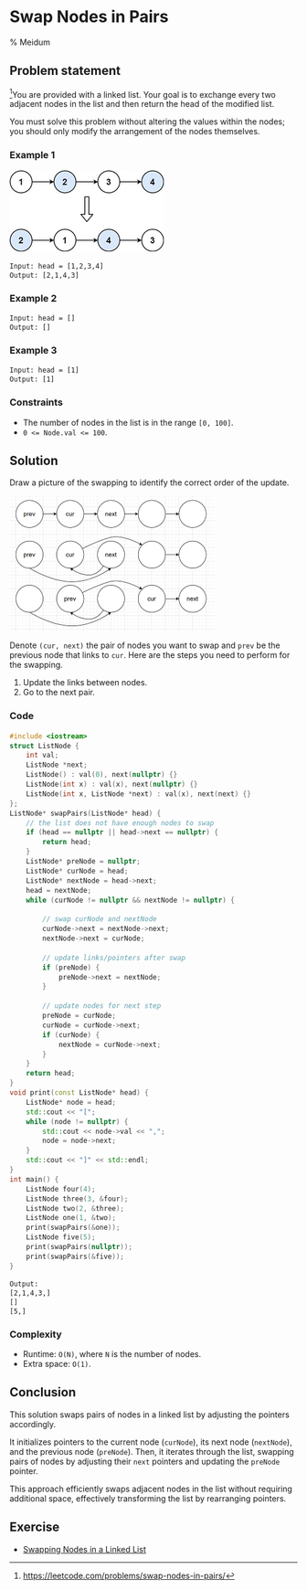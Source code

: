 # Swap Nodes in Pairs
% Meidum 
## Problem statement

[^url]You are provided with a linked list. Your goal is to exchange every two adjacent nodes in the list and then return the head of the modified list. 

You must solve this problem without altering the values within the nodes; you should only modify the arrangement of the nodes themselves. 

[^url]: https://leetcode.com/problems/swap-nodes-in-pairs/
### Example 1
![The link list and its result in Example 1.](24_swap_ex1.jpg)
```text
Input: head = [1,2,3,4]
Output: [2,1,4,3]
```

### Example 2
```text
Input: head = []
Output: []
```
### Example 3
```text
Input: head = [1]
Output: [1]
``` 

### Constraints

* The number of nodes in the list is in the range `[0, 100]`.
* `0 <= Node.val <= 100`.

## Solution

Draw a picture of the swapping to identify the correct order of the update.

![The swapping steps.](24_drawing_1.png)

Denote `(cur, next)` the pair of nodes you want to swap and `prev` be the previous node that links to `cur`. Here are the steps you need to perform for the swapping.
1. Update the links between nodes.
2. Go to the next pair. 

### Code
```cpp
#include <iostream>
struct ListNode {
    int val;
    ListNode *next;
    ListNode() : val(0), next(nullptr) {}
    ListNode(int x) : val(x), next(nullptr) {}
    ListNode(int x, ListNode *next) : val(x), next(next) {}
};
ListNode* swapPairs(ListNode* head) {
    // the list does not have enough nodes to swap
    if (head == nullptr || head->next == nullptr) {
        return head;
    }
    ListNode* preNode = nullptr;
    ListNode* curNode = head; 
    ListNode* nextNode = head->next;  
    head = nextNode;
    while (curNode != nullptr && nextNode != nullptr) {

        // swap curNode and nextNode
        curNode->next = nextNode->next;
        nextNode->next = curNode;

        // update links/pointers after swap
        if (preNode) {
            preNode->next = nextNode;
        }

        // update nodes for next step
        preNode = curNode;
        curNode = curNode->next;       
        if (curNode) {
            nextNode = curNode->next;
        }
    }
    return head;
}
void print(const ListNode* head) {
    ListNode* node = head;
    std::cout << "[";
    while (node != nullptr) {
        std::cout << node->val << ",";
        node = node->next;
    }
    std::cout << "]" << std::endl;
}
int main() {
    ListNode four(4);
    ListNode three(3, &four);
    ListNode two(2, &three);
    ListNode one(1, &two);    
    print(swapPairs(&one));
    ListNode five(5);
    print(swapPairs(nullptr));
    print(swapPairs(&five));
}
```
```text
Output:
[2,1,4,3,]
[]
[5,]
```

### Complexity
* Runtime: `O(N)`, where `N` is the number of nodes.
* Extra space: `O(1)`.

## Conclusion

This solution swaps pairs of nodes in a linked list by adjusting the pointers accordingly. 

It initializes pointers to the current node (`curNode`), its next node (`nextNode`), and the previous node (`preNode`). Then, it iterates through the list, swapping pairs of nodes by adjusting their `next` pointers and updating the `preNode` pointer. 

This approach efficiently swaps adjacent nodes in the list without requiring additional space, effectively transforming the list by rearranging pointers.

## Exercise
- [Swapping Nodes in a Linked List](https://leetcode.com/problems/swapping-nodes-in-a-linked-list/)